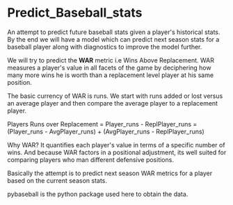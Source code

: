 # Predict_Baseball_stats
An attempt to predict future baseball stats given a player's historical stats. 
By the end we will have a model which can predict next season stats for a baseball player along with diagnostics to improve the model further.

We will try to predict the **WAR** metric i.e Wins Above Replacement. 
WAR measures a player's value in all facets of the game by deciphering how many more wins he is worth than a replacement level player at his same position.

The basic currency of WAR is runs. We start with runs added or lost versus an average player and then compare the average player to a replacement player.

Players Runs over Replacement = Player_runs - ReplPlayer_runs = (Player_runs - AvgPlayer_runs) + (AvgPlayer_runs - ReplPlayer_runs)

Why WAR? It quantifies each player's value in terms of a specific number of wins. And because WAR factors in a positional adjustment, its well suited for comparing players who man different defensive positions.

Basically the attempt is to predict next season WAR metrics for a player based on the current season stats.

pybaseball is the python package used here to obtain the data. 
